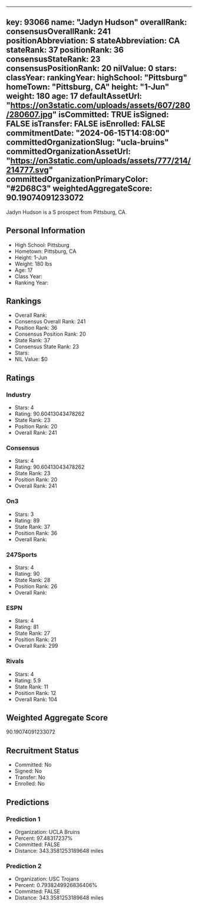 ---
  key: 93066
  name: "Jadyn Hudson"
  overallRank: 
  consensusOverallRank: 241
  positionAbbreviation: S
  stateAbbreviation: CA
  stateRank: 37
  positionRank: 36
  consensusStateRank: 23
  consensusPositionRank: 20
  nilValue: 0
  stars: 
  classYear: 
  rankingYear: 
  highSchool: "Pittsburg"
  homeTown: "Pittsburg, CA"
  height: "1-Jun"
  weight: 180
  age: 17
  defaultAssetUrl: "https://on3static.com/uploads/assets/607/280/280607.jpg"
  isCommitted: TRUE
  isSigned: FALSE
  isTransfer: FALSE
  isEnrolled: FALSE
  commitmentDate: "2024-06-15T14:08:00"
  committedOrganizationSlug: "ucla-bruins"
  committedOrganizationAssetUrl: "https://on3static.com/uploads/assets/777/214/214777.svg"
  committedOrganizationPrimaryColor: "#2D68C3"
  weightedAggregateScore: 90.19074091233072
  ---
  
  Jadyn Hudson is a S prospect from Pittsburg, CA.
  
  ## Personal Information
  - High School: Pittsburg
  - Hometown: Pittsburg, CA
  - Height: 1-Jun
  - Weight: 180 lbs
  - Age: 17
  - Class Year: 
  - Ranking Year: 
  
  ## Rankings
  - Overall Rank: 
  - Consensus Overall Rank: 241
  - Position Rank: 36
  - Consensus Position Rank: 20
  - State Rank: 37
  - Consensus State Rank: 23
  - Stars: 
  - NIL Value: $0
  
  ## Ratings
  
  ### Industry
  - Stars: 4
  - Rating: 90.60413043478262
  - State Rank: 23
  - Position Rank: 20
  - Overall Rank: 241
  
  ### Consensus
  - Stars: 4
  - Rating: 90.60413043478262
  - State Rank: 23
  - Position Rank: 20
  - Overall Rank: 241
  
  ### On3
  - Stars: 3
  - Rating: 89
  - State Rank: 37
  - Position Rank: 36
  - Overall Rank: 
  
  ### 247Sports
  - Stars: 4
  - Rating: 90
  - State Rank: 28
  - Position Rank: 26
  - Overall Rank: 
  
  ### ESPN
  - Stars: 4
  - Rating: 81
  - State Rank: 27
  - Position Rank: 21
  - Overall Rank: 299
  
  ### Rivals
  - Stars: 4
  - Rating: 5.9
  - State Rank: 11
  - Position Rank: 12
  - Overall Rank: 104
  
  ## Weighted Aggregate Score
  90.19074091233072
  
  ## Recruitment Status
  - Committed: No
  - Signed: No
  - Transfer: No
  - Enrolled: No
  
  
  
  ## Predictions
  
  ### Prediction 1
  - Organization: UCLA Bruins
  - Percent: 97.48317237%
  - Committed: FALSE
  - Distance: 343.3581253189648 miles
  
  ### Prediction 2
  - Organization: USC Trojans
  - Percent: 0.7938249926836406%
  - Committed: FALSE
  - Distance: 343.3581253189648 miles
  
